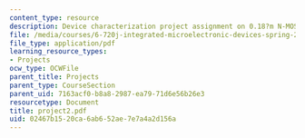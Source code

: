 ```yaml
---
content_type: resource
description: Device characterization project assignment on 0.18?m N-MOSFET characterization.
file: /media/courses/6-720j-integrated-microelectronic-devices-spring-2007/02467b1520ca6ab652ae7e7a4a2d156a_project2.pdf
file_type: application/pdf
learning_resource_types:
- Projects
ocw_type: OCWFile
parent_title: Projects
parent_type: CourseSection
parent_uid: 7163acf0-b8a8-2987-ea79-71d6e56b26e3
resourcetype: Document
title: project2.pdf
uid: 02467b15-20ca-6ab6-52ae-7e7a4a2d156a
---
```

